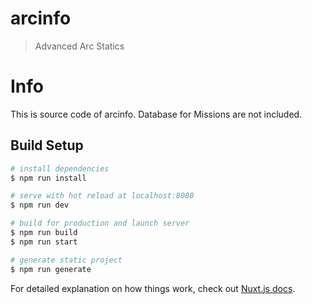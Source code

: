# arcinfo

> Advanced Arc Statics

# Info
This is source code of arcinfo.
Database for Missions are not included.

## Build Setup

``` bash
# install dependencies
$ npm run install

# serve with hot reload at localhost:8080
$ npm run dev

# build for production and launch server
$ npm run build
$ npm run start

# generate static project
$ npm run generate
```

For detailed explanation on how things work, check out [Nuxt.js docs](https://nuxtjs.org).
